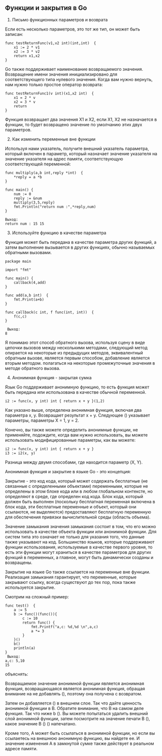 ## Функции и закрытия в Go

1.  Письмо функционных параметров и возврата

Если есть несколько параметров, это тот же тип, он может быть записан:

```
func testReturnFunc(v1,v2 int)(int,int)  {
	x1 := 2 * v1
	x2 := 3 * v2
	return x1,x2
}

```

Go также поддерживает наименование возвращаемого значения. Возвращение имени значения инициализировано для соответствующего типа нулевого значения. Когда вам нужно вернуть, нам нужно только простое оператор возврата:

```
func testReturnFunc1(v int)(x1,x2 int)  {
	x1 = 2 * v
	x2 = 3 * v
	return
}

```

Функция возвращает два значения X1 и X2, если X1, X2 не назначается в функции, то будет возвращено значение по умолчанию этих двух параметров.

2.  Как изменить переменные вне функции

Используя нами указатель, получите внешний указатель параметра, который включен в параметр, который назначает значение указателя на значение указателя на адрес памяти, соответствующую соответствующей переменной:

```
func multiply(a,b int,reply *int)  {
	*reply = a *b
}

func main() {
	num := 0
	reply := &num
	multiply(3,5,reply)
	fmt.Println("return num :",*reply,num)
}

Выход:
return num : 15 15

```

3.  Используйте функцию в качестве параметра

Функция может быть передана в качестве параметра других функций, а затем выполнение вызывается в других функциях, обычно называемых обратными вызовами.

```
package main

import "fmt"

func main() {
	callback(4,add)
}

func add(a,b int)  {
	fmt.Print(a+b)
}

func callback(c int, f func(int, int))  {
	f(c,c)
}

 Выход:
8

```

Я понимаю этот способ обратного вызова, используя сцену в виде цепочки вызовов между несколькими методами, следующий метод опирается на некоторые из предыдущих методов, эквивалентный обратным вызове, является первым способом, добавление является вторым методом. полагаться на некоторые промежуточные значения в методе обратного вызова.

4.  Анонимная функция - закрытая сумка

Язык Go поддерживает анонимную функцию, то есть функция может быть передана или использована в качестве обычной переменной.

```
i2 := func(x, y int) int { return x + y }(1,2)

```

Как указано выше, определена анонимная функция, включая два параметра x, y. Возвращает результат x + y. Следующее () указывает параметры, параметры X = 1, y = 2.

Конечно, вы также можете определить анонимные функции, не применяйте, подождите, когда вам нужно использовать, вы можете использовать модифицированные параметры, как вы можете:

```
i2 := func(x, y int) int { return x + y }
i3 := i2(x, y)

```

Разница между двумя способами, где находится параметр (X, Y).

Анонимная функция и закрытие в языке Go - это концепция:

Закрытие - это код кода, который может содержать бесплатные (не связанные с определенными объектами) переменными, которые не определены в этом блоке кода или в любом глобальном контексте, но определяют в среде, где определен код кода. Блок кода, который должен быть выполнен (поскольку бесплатная переменная включена в блок кода, эти бесплатные переменные и объект, который они ссылаются, не выделяются) предоставляют бесплатную переменную для обеспечения привязки вычислительной среды (область объема).

Значение замыкания значения замыкания состоит в том, что его можно использовать в качестве объекта функции или анонимной функции. Для систем типа это означает не только для указания того, что данные также указывают на код. Большинство языков, которые поддерживают функции использования, используемые в качестве первого уровня, то есть эти функции могут храниться в качестве параметров для других функций в переменных, а главное, могут быть динамически созданы и возвращены.

Закрытие на языке Go также ссылается на переменные вне функции. Реализация замыкания гарантирует, что переменные, которые закрывают ссылку, всегда существуют до тех пор, пока также используется закрытие.

Смотрим на сложный пример:

```
func test()  {
	a := 5
	b := func()(func()){
		c := 10
		return func() {
			fmt.Printf("a,c: %d,%d \n",a,c)
			a *= 3
		}
	}()
	b()
	println(a)
}
 Выход:
a,c: 5,10
15

```

объяснять:

Возвращаемое значение анонимной функции является анонимная функция, возвращающаяся является анонимная функция, обращая внимание на не добавлять (), поэтому она получена с возвратом.

Затем он добавляется () в внешнем слое. Так что дайте ценность анонимной функции в B. Обратите внимание, что B на самом деле функция. Так что ниже b (). Вы можете попытаться удалить внешний слой анонимной функции, затем посмотрите на значение печати B (), какое значение B () () напечатано.

Кроме того, A может быть ссылаться в анонимной функции, но если вы ссылаетесь на внешнюю анонимную функцию, вы найдете ее. И значение изменения A в замкнутой сумке также действует в реальном адресе памяти.
